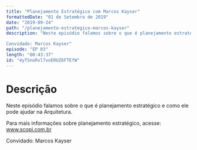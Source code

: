 ```yaml
---
title: "Planejamento Estratégico com Marcos Kayser"
formattedDate: "01 de Setembro de 2019"
date: "2019-09-24"
path: "/planejamento-estrategico-marcos-kayser"
description: "Neste episódio falamos sobre o que é planejamento estratégico e como ele pode ajudar na Arquitetura.

Convidado: Marcos Kayser"
episode: "EP 03"
length: "00:43:37"
id: "4yTSnoRvl7voERUZ6FTEfW"
---
```


# Descrição

Neste episódio falamos sobre o que é planejamento estratégico e como ele pode ajudar na Arquitetura.

Para mais informações sobre planejamento estratégico, acesse: www.scopi.com.br

Convidado: Marcos Kayser
